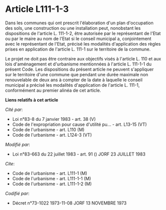 # Article L111-1-3

Dans les communes qui ont prescrit l'élaboration d'un plan d'occupation des sols, une construction ou une installation peut,
nonobstant les dispositions de l'article L. 111-1-2, être autorisée par le représentant de l'Etat ou par le maire au nom de
l'Etat si le conseil municipal a, conjointement avec le représentant de l'Etat, précisé les modalités d'application des
règles prises en application de l'article L. 111-1 sur le territoire de la commune.

Le projet ne doit pas être contraire aux objectifs visés à l'article L. 110 et aux lois d'aménagement et d'urbanisme
mentionnées à l'article L. 111-1-1 du présent Code.    Les dispositions du présent article ne peuvent s'appliquer sur le
territoire d'une commune que pendant une durée maximale non renouvelable de deux ans à compter de la date à laquelle le
conseil municipal a précisé les modalités d'application de l'article L. 111-1, conformément au premier alinéa de cet article.

**Liens relatifs à cet article**

_Cité par_:

  - Loi n°83-8 du 7 janvier 1983 - art. 38 (V)
  - Code de l'expropriation pour cause d'utilité pu... - art. L13-15 (VT)
  - Code de l'urbanisme - art. L110 (M)
  - Code de l'urbanisme - art. L124-3 (VT)

_Modifié par_:

  - Loi n°83-663 du 22 juillet 1983 - art. 91 () JORF 23 JUILLET 1983

_Cite_:

  - Code de l'urbanisme - art. L111-1 (M)
  - Code de l'urbanisme - art. L111-1-1 (M)
  - Code de l'urbanisme - art. L111-1-2 (M)

_Codifié par_:

  - Décret n°73-1022 1973-11-08 JORF 13 NOVEMBRE 1973
